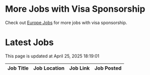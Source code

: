 # More Jobs with Visa Sponsorship

Check out [Europe Jobs](https://github.com/sureshparimi/europejobs#latest-jobs) for more jobs with visa sponsorship.

# Latest Jobs

This page is updated at April 25, 2025 18:19:01

| Job Title | Job Location | Job Link | Job Posted |
| --- | --- | --- | --- |
